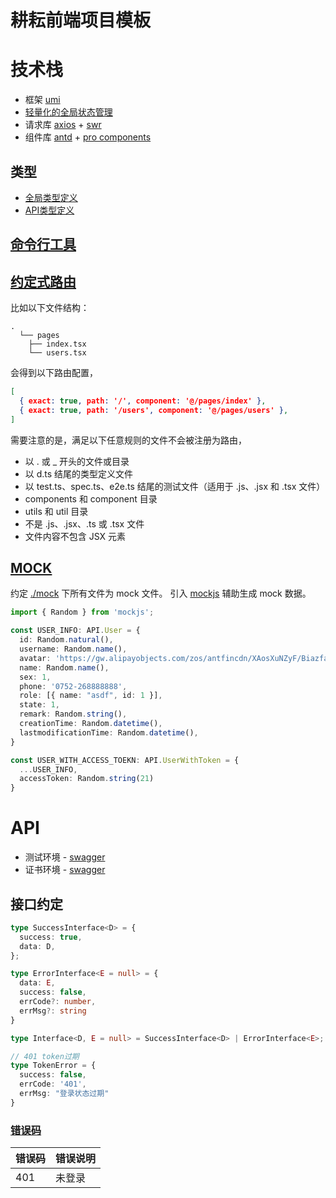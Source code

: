 # 耕耘前端项目模板

# 技术栈
- 框架 [umi](https://umijs.org/zh-CN) 
- [轻量化的全局状态管理](https://umijs.org/zh-CN/plugins/plugin-model)
- 请求库 [axios](https://axios-http.com/) + [swr](https://swr.vercel.app/zh-CN)
- 组件库 [antd](https://ant.design/index-cn) + [pro components](https://procomponents.ant.design/)

## 类型
- [全局类型定义](src/typings.d.ts)
- [API类型定义](src/services/API/typings.d.ts)

## [命令行工具](https://umijs.org/zh-CN/docs/cli)

## [约定式路由](https://umijs.org/zh-CN/docs/convention-routing)
比如以下文件结构：
```
.
  └── pages
    ├── index.tsx
    └── users.tsx
``` 
会得到以下路由配置，

```json
[
  { exact: true, path: '/', component: '@/pages/index' },
  { exact: true, path: '/users', component: '@/pages/users' },
]
```
需要注意的是，满足以下任意规则的文件不会被注册为路由，

- 以 . 或 _ 开头的文件或目录
- 以 d.ts 结尾的类型定义文件
- 以 test.ts、spec.ts、e2e.ts 结尾的测试文件（适用于 .js、.jsx 和 .tsx 文件）
- components 和 component 目录
- utils 和 util 目录
- 不是 .js、.jsx、.ts 或 .tsx 文件
- 文件内容不包含 JSX 元素

## [MOCK](https://umijs.org/zh-CN/docs/mock)
约定 [./mock](mock) 下所有文件为 mock 文件。
引入 [mockjs](http://mockjs.com/) 辅助生成 mock 数据。
```TypeScript
import { Random } from 'mockjs';

const USER_INFO: API.User = {
  id: Random.natural(),
  username: Random.name(),
  avatar: 'https://gw.alipayobjects.com/zos/antfincdn/XAosXuNZyF/BiazfanxmamNRoxxVxka.png',
  name: Random.name(),
  sex: 1,
  phone: '0752-268888888',
  role: [{ name: "asdf", id: 1 }],
  state: 1,
  remark: Random.string(),
  creationTime: Random.datetime(),
  lastmodificationTime: Random.datetime(),
}

const USER_WITH_ACCESS_TOEKN: API.UserWithToken = {
  ...USER_INFO,
  accessToken: Random.string(21)
}
```

# API
- 测试环境 - [swagger]()
- 证书环境 - [swagger]()

## 接口约定
```TypeScript
type SuccessInterface<D> = {
  success: true,
  data: D,
};

type ErrorInterface<E = null> = {
  data: E,
  success: false,
  errCode?: number,
  errMsg?: string
}

type Interface<D, E = null> = SuccessInterface<D> | ErrorInterface<E>;

// 401 token过期
type TokenError = {
  success: false,
  errCode: '401',
  errMsg: "登录状态过期"
}
```

### [错误码](src/lib/constant)
|错误码|错误说明|
|-----|------|
401|未登录

